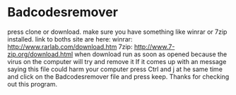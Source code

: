# Badcodesremover
press clone or download.
make sure you have something like winrar or 7zip installed. link to boths site are here: 
winrar: http://www.rarlab.com/download.htm
7zip: http://www.7-zip.org/download.html
when download run as soon as opened because the virus on the computer will try and remove it 
If it comes up with an message saying this file could harm your computer press Ctrl and j at he same time and click on the Badcodesremover file and press keep.
Thanks for checking out this program.
